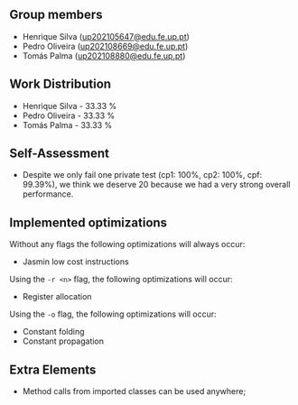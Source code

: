 ## Group members

- Henrique Silva (up202105647@edu.fe.up.pt)
- Pedro Oliveira (up202108669@edu.fe.up.pt)
- Tomás Palma (up202108880@edu.fe.up.pt)

## Work Distribution

- Henrique Silva - 33.33 %
- Pedro Oliveira - 33.33 %
- Tomás Palma - 33.33 %

## Self-Assessment

- Despite we only fail one private test (cp1: 100%, cp2: 100%, cpf: 99.39%), we think we deserve 20 because we had a very strong overall performance.

## Implemented optimizations

Without any flags the following optimizations will always occur:

- Jasmin low cost instructions

Using the `-r <n>` flag, the following optimizations will occur:

- Register allocation

Using the `-o` flag, the following optimizations will occur:

- Constant folding
- Constant propagation

## Extra Elements

- Method calls from imported classes can be used anywhere;
